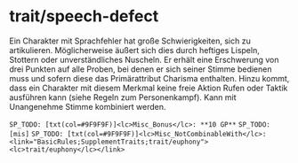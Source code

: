 # trait/speech-defect

Ein Charakter mit Sprachfehler hat große Schwierigkeiten, sich zu artikulieren. Möglicherweise äußert sich dies durch heftiges Lispeln, Stottern oder unverständliches Nuscheln. Er erhält eine Erschwerung von drei Punkten auf alle Proben, bei denen er sich seiner Stimme bedienen muss und sofern diese das Primärattribut Charisma enthalten. Hinzu kommt, dass ein Charakter mit diesem Merkmal keine freie Aktion Rufen oder Taktik ausführen kann (siehe Regeln zum Personenkampf). Kann mit Unangenehme Stimme kombiniert werden.

`SP_TODO: [txt(col=#9F9F9F)]<lc>Misc_Bonus</lc>: **10 GP**`
`SP_TODO: [mis]`
`SP_TODO: [txt(col=#9F9F9F)]<lc>Misc_NotCombinableWith</lc>: <link="BasicRules;SupplementTraits;trait/euphony"><lc>trait/euphony</lc></link>`
